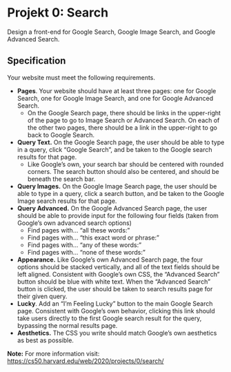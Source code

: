 # Projekt 0: Search 
Design a front-end for Google Search, Google Image Search, and Google Advanced Search.

## Specification

Your website must meet the following requirements.

* **Pages**. Your website should have at least three pages: one for Google Search, one for Google Image Search, and one for Google Advanced Search.
    * On the Google Search page, there should be links in the upper-right of the page to go to Image Search or Advanced Search. On each of the other two pages, there should be a link in the upper-right to go back to Google Search.
* **Query Text.** On the Google Search page, the user should be able to type in a query, click “Google Search”, and be taken to the Google search results for that page.
    * Like Google’s own, your search bar should be centered with rounded corners. The search button should also be centered, and should be beneath the search bar.
* **Query Images.** On the Google Image Search page, the user should be able to type in a query, click a search button, and be taken to the Google Image search results for that page.
* **Query Advanced.** On the Google Advanced Search page, the user should be able to provide input for the following four fields (taken from Google’s own advanced search options)
    * Find pages with… “all these words:”
    * Find pages with… “this exact word or phrase:”
    * Find pages with… “any of these words:”
    * Find pages with… “none of these words:”
* **Appearance.** Like Google’s own Advanced Search page, the four options should be stacked vertically, and all of the text fields should be left aligned.
        Consistent with Google’s own CSS, the “Advanced Search” button should be blue with white text. When the “Advanced Search” button is clicked, the user should be taken to search results page for their given query.
* **Lucky**. Add an “I’m Feeling Lucky” button to the main Google Search page. Consistent with Google’s own behavior, clicking this link should take users directly to the first Google search result for the query, bypassing the normal results page.
* **Aesthetics.** The CSS you write should match Google’s own aesthetics as best as possible.

**Note:** For more information visit:
https://cs50.harvard.edu/web/2020/projects/0/search/